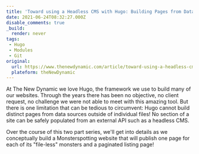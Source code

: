 ```yaml
---
title: 'Toward using a Headless CMS with Hugo: Building Pages from Data'
date: 2021-06-24T08:32:27.000Z
disable_comments: true
_build:
  render: never
tags:
 - Hugo
 - Modules
 - Git
original: 
  url: https://www.thenewdynamic.com/article/toward-using-a-headless-cms-with-hugo-part-1/
  plateform: theNewDynamic
---
```


At The New Dynamic we love Hugo, the framework we use to build many of our websites. Through the years there has been no objective, no client request, no challenge we were not able to meet with this amazing tool. But there is one limitation that can be tedious to circumvent: Hugo cannot build distinct pages from data sources outside of individual files! No section of a site can be safely populated from an external API such as a headless CMS.

Over the course of this two part series, we'll get into details as we conceptually build a Monsterspotting website that will publish one page for each of its "file-less" monsters and a paginated listing page!